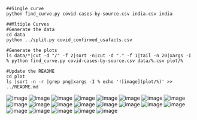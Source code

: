 ```
##Single curve
python find_curve.py covid-cases-by-source.csv india.csv india

##Mltiple Curves
#Generate the data
cd data
python ../split.py covid_confirmed_usafacts.csv

#Generate the plots
ls data/*|cut -d "/" -f 2|sort -n|cut -d "." -f 1|tail -n 20|xargs -I % python find_curve.py covid-cases-by-source.csv data/%.csv plot/%

#Update the README
cd plot
ls |sort -n -r |grep png|xargs -I % echo '![image](plot/%)' >> ../README.md 
```
![image](india.png)
![image](plot/8115_new_york_city_NY.png)
![image](plot/1385_westchester_county_NY.png)
![image](plot/1234_nassau_county_NY.png)
![image](plot/934_king_county_WA.png)
![image](plot/662_suffolk_county_NY.png)
![image](plot/548_cook_county_IL.png)
![image](plot/447_snohomish_county_WA.png)
![image](plot/418_orleans_parish_LA.png)
![image](plot/363_bergen_county_NJ.png)
![image](plot/351_los_angeles_county_CA.png)
![image](plot/349_wayne_county_MI.png)
![image](plot/263_santa_clara_county_CA.png)
![image](plot/262_rockland_county_NY.png)
![image](plot/229_oakland_county_MI.png)
![image](plot/177_middlesex_county_MA.png)
![image](plot/169_miami-dade_county_FL.png)
![image](plot/166_jefferson_parish_LA.png)
![image](plot/164_broward_county_FL.png)
![image](plot/163_albany_county_NY.png)
![image](plot/148_san_diego_county_CA.png)
